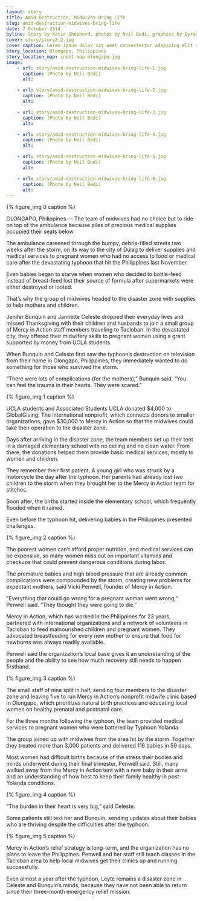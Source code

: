 ```yaml
---
layout: story
title: Amid Destruction, Midwives Bring Life
slug: amid-destruction-midwives-bring-life
date: 7 October 2014
byline: Story by Katie Shepherd, photos by Neil Bedi, graphics by Byron Lutz
cover: story/story2.2.jpg
cover_caption: Lorem ipsum dolor sit amet consectectur adspicing elit sed do eisumod.
story_location: Olongapo, Philippines
story_location_map: inset-map-olongapo.jpg
image:
    - url: story/amid-destruction-midwives-bring-life-1.jpg
      caption: (Photo by Neil Bedi)
      alt: 

    - url: story/amid-destruction-midwives-bring-life-2.jpg
      caption: (Photo by Neil Bedi)
      alt: 

    - url: story/amid-destruction-midwives-bring-life-3.jpg
      caption: (Photo by Neil Bedi)
      alt:

    - url: story/amid-destruction-midwives-bring-life-4.jpg
      caption: (Photo by Neil Bedi)
      alt:

    - url: story/amid-destruction-midwives-bring-life-5.jpg
      caption: (Photo by Neil Bedi)
      alt: 

    - url: story/amid-destruction-midwives-bring-life-6.jpg
      caption: (Photo by Neil Bedi)
      alt:   
---
```

{% figure_img 0 caption %}

OLONGAPO, Philippines — The team of midwives had no choice but to ride on top of the ambulance because piles of precious medical supplies occupied their seats below. 

The ambulance careened through the bumpy, debris-filled streets two weeks after the storm, on its way to the city of Dulag to deliver supplies and medical services to pregnant women who had no access to food or medical care after the devastating typhoon that hit the Philippines last November. 

Even babies began to starve when women who decided to bottle-feed instead of breast-feed lost their source of formula after supermarkets were either destroyed or looted.

That’s why the group of midwives headed to the disaster zone with supplies to help mothers and children. 

Jenifer Bunquin and Jannette Celeste dropped their everyday lives and missed Thanksgiving with their children and husbands to join a small group of Mercy in Action staff members traveling to Tacloban. In the devastated city, they offered their midwifery skills to pregnant women using a grant supported by money from UCLA students.

When Bunquin and Celeste first saw the typhoon’s destruction on television from their home in Olongapo, Philippines, they immediately wanted to do something for those who survived the storm.

“There were lots of complications (for the mothers),” Bunquin said. “You can feel the trauma in their hearts. They were scared.” 

{% figure_img 1 caption %}

UCLA students and Associated Students UCLA donated $4,000 to GlobalGiving. The international nonprofit, which connects donors to smaller organizations, gave $30,000 to Mercy in Action so that the midwives could take their operation to the disaster zone.  

Days after arriving in the disaster zone, the team members set up their tent in a damaged elementary school with no ceiling and no clean water. From there, the donations helped them provide basic medical services, mostly to women and children. 

They remember their first patient. A young girl who was struck by a motorcycle the day after the typhoon. Her parents had already lost two children to the storm when they brought her to the Mercy in Action team for stitches.

Soon after, the births started inside the elementary school, which frequently flooded when it rained.

Even before the typhoon hit, delivering babies in the Philippines presented challenges. 

{% figure_img 2 caption %}

The poorest women can’t afford proper nutrition, and medical services can be expensive, so many women miss out on important vitamins and checkups that could prevent dangerous conditions during labor. 

The premature babies and high blood pressure that are already common complications were compounded by the storm, creating new problems for expectant mothers, said Vicki Penwell, founder of Mercy in Action.

“Everything that could go wrong for a pregnant woman went wrong,” Penwell said. “They thought they were going to die.”

Mercy in Action, which has worked in the Philippines for 23 years, partnered with international organizations and a network of volunteers in Tacloban to feed malnourished children and pregnant women. They advocated breastfeeding for every new mother to ensure that food for newborns was always readily available.

Penwell said the organization’s local base gives it an understanding of the people and the ability to see how much recovery still needs to happen firsthand. 

{% figure_img 3 caption %}

The small staff of nine split in half, sending four members to the disaster zone and leaving five to run Mercy in Action’s nonprofit midwife clinic based in Olongapo, which prioritizes natural birth practices and educating local women on healthy prenatal and postnatal care. 

For the three months following the typhoon, the team provided medical services to pregnant women who were battered by Typhoon Yolanda.

The group joined up with midwives from the area hit by the storm. Together they treated more than 3,000 patients and delivered 116 babies in 59 days.

Most women had difficult births because of the stress their bodies and minds underwent during their final trimester, Penwell said. Still, many walked away from the Mercy in Action tent with a new baby in their arms and an understanding of how best to keep their family healthy in post-Yolanda conditions.

{% figure_img 4 caption %}

“The burden in their heart is very big,” said Celeste.

Some patients still text her and Bunquin, sending updates about their babies who are thriving despite the difficulties after the typhoon. 

{% figure_img 5 caption %}

Mercy in Action’s relief strategy is long-term, and the organization has no plans to leave the Philippines. Penwell and her staff still teach classes in the Tacloban area to help local midwives get their clinics up and running successfully. 

Even almost a year after the typhoon, Leyte remains a disaster zone in Celeste and Bunquin’s minds, because they have not been able to return since their three-month emergency relief mission.
